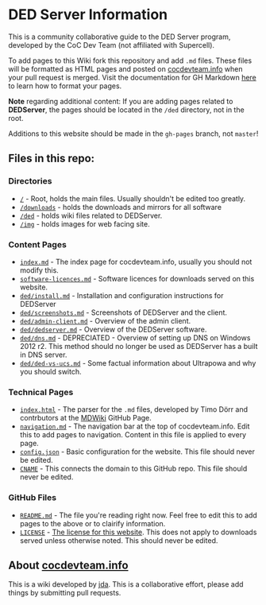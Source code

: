 # DED Server Information

This is a community collaborative guide to the DED Server program, developed by the CoC Dev Team (not affiliated with Supercell). 

To add pages to this Wiki fork this repository and add `.md` files. These files will be formatted as HTML pages and posted on [cocdevteam.info](http://cocdevteam.info/) when your pull request is merged. Visit the documentation for GH Markdown [here](https://help.github.com/articles/github-flavored-markdown/) to learn how to format your pages.

**Note** regarding additional content: If you are adding pages related to **DEDServer**, the pages should be located in the `/ded` directory, not in the root.

Additions to this website should be made in the `gh-pages` branch, not `master`!

## Files in this repo:

### Directories

 * [`/`](/) - Root, holds the main files. Usually shouldn't be edited too greatly.
 * [`/downloads`](/downloads) - holds the downloads and mirrors for all software
 * [`/ded`](/ded) - holds wiki files related to DEDServer.
 * [`/img`](/img) - holds images for web facing site.

### Content Pages

 * [`index.md`](/index.md) - The index page for cocdevteam.info, usually you should not modify this.
 * [`software-licences.md`](/software-licences.md) - Software licences for downloads served on this website.
 * [`ded/install.md`](/ded/install.md) - Installation and configuration instructions for DEDServer
 * [`ded/screenshots.md`](/ded/screenshots.md) - Screenshots of DEDServer and the client.
 * [`ded/admin-client.md`](/ded/admin-client.md) - Overview of the admin client.
 * [`ded/dedserver.md`](/ded/dedserver.md) - Overview of the DEDServer software.
 * [`ded/dns.md`](/ded/dns.md) - DEPRECIATED - Overview of setting up DNS on Windows 2012 r2. This method should no longer be used as DEDServer has a built in DNS server.
 * [`ded/ded-vs-ucs.md`](/ded/ded-vs-ucs.md) - Some factual information about Ultrapowa and why you should switch.

### Technical Pages

 * [`index.html`](/index.html) - The parser for the `.md` files, developed by Timo Dörr and contrbutors at the [MDWiki](https://github.com/Dynalon/mdwiki/) GitHub Page.
 * [`navigation.md`](/navigation.md) - The navigation bar at the top of cocdevteam.info. Edit this to add pages to navigation. Content in this file is applied to every page.
 * [`config.json`](/config.json) - Basic configuration for the website. This file should never be edited.
 * [`CNAME`](/CNAME) - This connects the domain to this GitHub repo. This file should never be edited.

### GitHub Files

 * [`README.md`](/README.md) - The file you're reading right now. Feel free to edit this to add pages to the above or to clairify information.
 * [`LICENSE`](/LICENSE) - [The license for this website](http://cocdevteam.info/LICENSE). This does not apply to downloads served unless otherwise noted. This should never be edited.

## About [cocdevteam.info](http://cocdevteam.info/)

This is a wiki developed by [jda](http://www.cocdevteam.com/forum/member.php?action=profile&uid=209). This is a collaborative effort, please add things by submitting pull requests.
